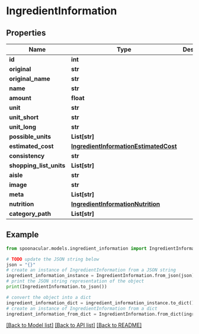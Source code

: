 # IngredientInformation



## Properties

Name | Type | Description | Notes
------------ | ------------- | ------------- | -------------
**id** | **int** |  | 
**original** | **str** |  | 
**original_name** | **str** |  | 
**name** | **str** |  | 
**amount** | **float** |  | 
**unit** | **str** |  | 
**unit_short** | **str** |  | 
**unit_long** | **str** |  | 
**possible_units** | **List[str]** |  | 
**estimated_cost** | [**IngredientInformationEstimatedCost**](IngredientInformationEstimatedCost.md) |  | 
**consistency** | **str** |  | 
**shopping_list_units** | **List[str]** |  | [optional] 
**aisle** | **str** |  | 
**image** | **str** |  | 
**meta** | **List[str]** |  | 
**nutrition** | [**IngredientInformationNutrition**](IngredientInformationNutrition.md) |  | [optional] 
**category_path** | **List[str]** |  | [optional] 

## Example

```python
from spoonacular.models.ingredient_information import IngredientInformation

# TODO update the JSON string below
json = "{}"
# create an instance of IngredientInformation from a JSON string
ingredient_information_instance = IngredientInformation.from_json(json)
# print the JSON string representation of the object
print(IngredientInformation.to_json())

# convert the object into a dict
ingredient_information_dict = ingredient_information_instance.to_dict()
# create an instance of IngredientInformation from a dict
ingredient_information_from_dict = IngredientInformation.from_dict(ingredient_information_dict)
```
[[Back to Model list]](../README.md#documentation-for-models) [[Back to API list]](../README.md#documentation-for-api-endpoints) [[Back to README]](../README.md)


